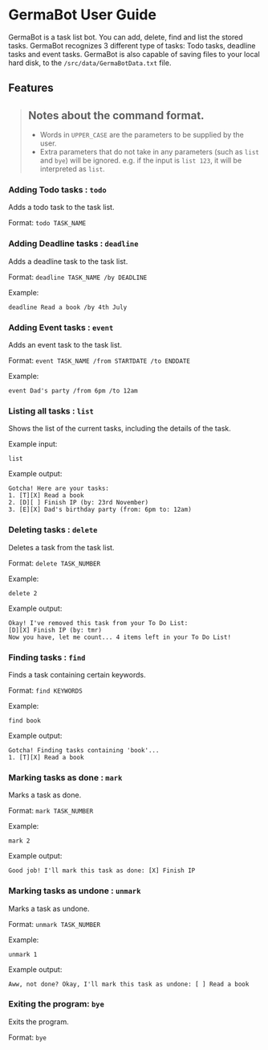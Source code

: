 # GermaBot User Guide

GermaBot is a task list bot. You can add, delete, find and list the stored tasks. GermaBot recognizes 3 different type 
of tasks: Todo tasks, deadline tasks and event tasks. 
GermaBot is also capable of saving files to your local hard disk, to the `/src/data/GermaBotData.txt` file.

## Features 

> ## Notes about the command format.
> - Words in `UPPER_CASE` are the parameters to be supplied by the user.
> - Extra parameters that do not take in any parameters (such as `list` and `bye`) will be ignored. 
> e.g. if the input is `list 123`, it will be interpreted as `list`.


    
### Adding Todo tasks : `todo`
Adds a todo task to the task list.

Format: `todo TASK_NAME`

### Adding Deadline tasks : `deadline` 
Adds a deadline task to the task list. 

Format: `deadline TASK_NAME /by DEADLINE`

Example:
```
deadline Read a book /by 4th July
```

### Adding Event tasks : `event`
Adds an event task to the task list. 

Format: `event TASK_NAME /from STARTDATE /to ENDDATE`

Example:
```
event Dad's party /from 6pm /to 12am
```

### Listing all tasks : `list`
Shows the list of the current tasks, including the details of the task.

Example input:
```
list 
```
Example output:
```
Gotcha! Here are your tasks:
1. [T][X] Read a book
2. [D][ ] Finish IP (by: 23rd November)
3. [E][X] Dad's birthday party (from: 6pm to: 12am)
```

### Deleting tasks : `delete`
Deletes a task from the task list.

Format: `delete TASK_NUMBER`

Example:
```
delete 2
```
Example output:
```
Okay! I've removed this task from your To Do List:
[D][X] Finish IP (by: tmr)
Now you have, let me count... 4 items left in your To Do List!
```

### Finding tasks : `find`
Finds a task containing certain keywords.

Format: `find KEYWORDS`

Example:
```
find book
```
Example output:
```
Gotcha! Finding tasks containing 'book'...
1. [T][X] Read a book
```

### Marking tasks as done : `mark`
Marks a task as done. 

Format: `mark TASK_NUMBER`

Example: 
```
mark 2
```
Example output:
```
Good job! I'll mark this task as done: [X] Finish IP
```

### Marking tasks as undone : `unmark`
Marks a task as undone.

Format: `unmark TASK_NUMBER`

Example:
```
unmark 1
```
Example output:
```
Aww, not done? Okay, I'll mark this task as undone: [ ] Read a book
```

### Exiting the program: `bye`
Exits the program.

Format: `bye`
